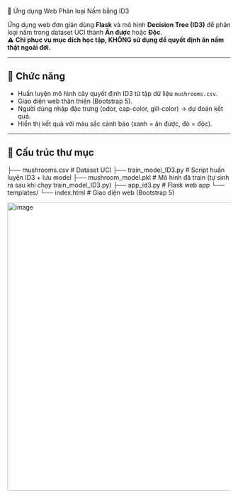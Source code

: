 🍄 Ứng dụng Web Phân loại Nấm bằng ID3

Ứng dụng web đơn giản dùng **Flask** và mô hình **Decision Tree (ID3)** để phân loại nấm trong dataset UCI thành **Ăn được** hoặc **Độc**.  
⚠️ **Chỉ phục vụ mục đích học tập, KHÔNG sử dụng để quyết định ăn nấm thật ngoài đời.**

---

## 🚀 Chức năng
- Huấn luyện mô hình cây quyết định ID3 từ tập dữ liệu `mushrooms.csv`.
- Giao diện web thân thiện (Bootstrap 5).
- Người dùng nhập đặc trưng (odor, cap-color, gill-color) → dự đoán kết quả.
- Hiển thị kết quả với màu sắc cảnh báo (xanh = ăn được, đỏ = độc).

---

## 📂 Cấu trúc thư mục
├── mushrooms.csv # Dataset UCI
├── train_model_ID3.py # Script huấn luyện ID3 + lưu model
├── mushroom_model.pkl # Mô hình đã train (tự sinh ra sau khi chạy train_model_ID3.py)
├── app_id3.py # Flask web app
└── templates/
└── index.html # Giao diện web (Bootstrap 5)

<img width="1789" height="649" alt="image" src="https://github.com/user-attachments/assets/f8bd295e-e962-4f4b-a155-ca9802d9e803" />
